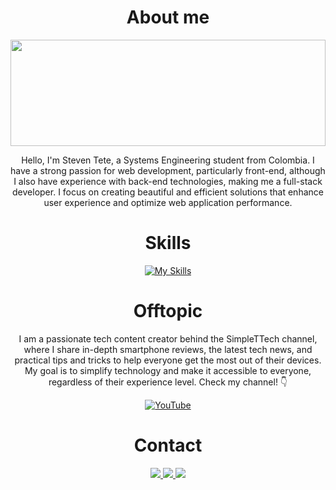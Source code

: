 <h1 align="center">About me</h1>
<img style="height: 170px; width: 100%; object-fit: cover;" src="https://media3.giphy.com/media/v1.Y2lkPTc5MGI3NjExNzEyNml0bXEweXF5em4zbzM3OXpvcjVuOHI0MTl1am4wNXpxMmkxcyZlcD12MV9pbnRlcm5hbF9naWZfYnlfaWQmY3Q9Zw/26tn33aiTi1jkl6H6/giphy.webp">
<p align="center">Hello, I'm Steven Tete, a Systems Engineering student from Colombia. I have a strong passion for web development, particularly front-end, although I also have experience with back-end technologies, making me a full-stack developer. I focus on creating beautiful and efficient solutions that enhance user experience and optimize web application performance.</p>



<h1 align="center">Skills</h1>
<div align="center">

[![My Skills](https://skillicons.dev/icons?i=figma,html,css,js,tailwind,react,astro,nodejs,bun,express,mysql,php,python,net,git)](https://skillicons.dev)
</div>

<h1 align="center">Offtopic</h1>
<p align="center">I am a passionate tech content creator behind the SimpleTTech channel, where I share in-depth smartphone reviews, the latest tech news, and practical tips and tricks to help everyone get the most out of their devices. My goal is to simplify technology and make it accessible to everyone, regardless of their experience level. Check my channel! 👇</p>

<div align="center">
<a href="https://www.youtube.com/@SimpleTTech">
<img src="https://img.shields.io/badge/YouTube-%23FF0000.svg?style=for-the-badge&logo=YouTube&logoColor=white" alt="YouTube">
</a>
</div>

<h1 align="center">Contact</h1>
<div align="center">

  <a href="https://www.linkedin.com/in/steventete/">
  <img src="https://skillicons.dev/icons?i=linkedin">
  </a>

  <a href="mailto:tetesteven37@gmail.com">
  <img src="https://skillicons.dev/icons?i=gmail">
  </a>

  <a href="https://www.instagram.com/steventetev">
  <img src="https://skillicons.dev/icons?i=instagram">
</div>